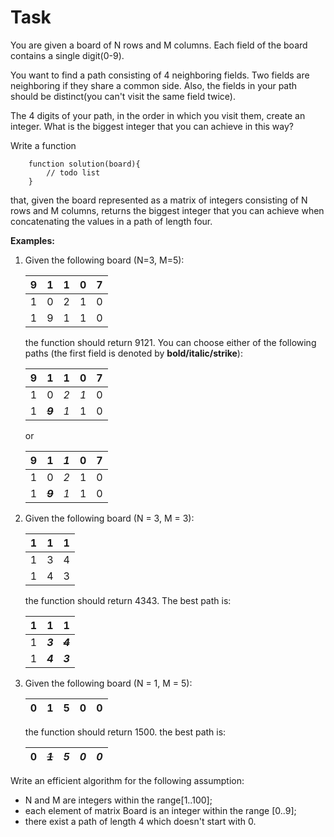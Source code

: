# **Task**
You are given a board of N rows and M columns. Each field of the board contains a single digit(0-9).

You want to find a path consisting of 4 neighboring fields. Two fields are neighboring if they share a common side. Also, the fields in your path should be distinct(you can't visit the same field twice).

The 4 digits of your path, in the order in which you visit them, create an integer. What is the biggest integer that you can achieve in this way?

Write a function

```
    function solution(board){
        // todo list
    }
```

that, given the board represented as a matrix of integers consisting of N rows and M columns, returns the biggest integer that you can achieve when concatenating the values in a path of length four.

**Examples:**

1. Given the following board (N=3, M=5):
   
   | 9   | 1   | 1   | 0   | 7   |
   | --- | --- | --- | --- | --- |
   | 1   | 0   | 2   | 1   | 0   |
   | 1   | 9   | 1   | 1   | 0   |

   the function should return 9121. You can choose either of the following paths (the first field is denoted by **bold/italic/strike**):

   | 9   | 1           | 1   | 0   | 7   |
   | --- | ----------- | --- | --- | --- |
   | 1   | 0           | *2* | *1* | 0   |
   | 1   | ~~***9***~~ | *1* | 1   | 0   |

   or

   | 9   | 1           | *1* | 0   | 7   |
   | --- | ----------- | --- | --- | --- |
   | 1   | 0           | *2* | 1   | 0   |
   | 1   | ~~***9***~~ | *1* | 1   | 0   |

2. Given the following board (N = 3, M = 3):
   
   | 1   | 1   | 1   |
   | --- | --- | --- |
   | 1   | 3   | 4   |
   | 1   | 4   | 3   |

   the function should return 4343. The best path is:

   | 1   | 1       | 1           |
   | --- | ------- | ----------- |
   | 1   | ***3*** | ~~***4***~~ |
   | 1   | ***4*** | ***3***     |

3. Given the following board (N = 1, M = 5):
    
   | 0   | 1   | 5   | 0   | 0   |
   | --- | --- | --- | --- | --- |

   the function should return 1500. the best path is:

   | 0   | ~~*1*~~ | *5* | *0* | *0* |
   | --- | ------- | --- | --- | --- |

Write an efficient algorithm for the following assumption:

* N and M are integers within the range[1..100];
* each element of matrix Board is an integer within the range [0..9];
* there exist a path of length 4 which doesn't start with 0.